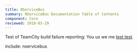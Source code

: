 ```yaml
---
title: NServiceBus
summary: NServiceBus Documentation Table of Contents
component: Core
reviewed: 2018-03-29
---
```


Test of TeamCity build failure reporting:
You us we me [test test](https://docs.particular.net/does-not-exist).

include: nservicebus
